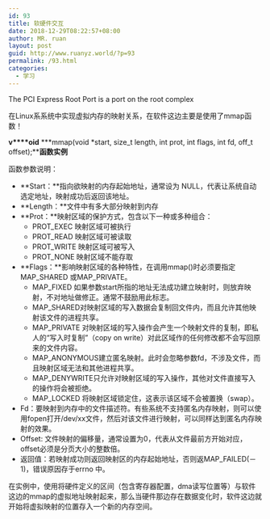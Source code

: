```yaml
---
id: 93
title: 软硬件交互
date: 2018-12-29T08:22:57+08:00
author: MR. ruan
layout: post
guid: http://www.ruanyz.world/?p=93
permalink: /93.html
categories:
  - 学习
---
```

The PCI Express Root Port is a port on the root complex  


在Linux系系统中实现虚拟内存的映射关系，在软件这边主要是使用了mmap函数！

**v****oid** **\*mmap(void \*start, size\_t length, int prot, int flags, int fd, off\_t offset);****函数实例**

函数参数说明：

  * **Start：**指向欲映射的内存起始地址，通常设为 NULL，代表让系统自动选定地址，映射成功后返回该地址。
  * **Length：**文件中有多大部分映射到内存
  * **Prot：**映射区域的保护方式，包含以下一种或多种组合：
      * PROT_EXEC 映射区域可被执行
      * PROT_READ 映射区域可被读取
      * PROT_WRITE 映射区域可被写入
      * PROT_NONE 映射区域不能存取
  * **Flags：**影响映射区域的各种特性，在调用mmap()时必须要指定MAP\_SHARED 或MAP\_PRIVATE。
      * MAP_FIXED 如果参数start所指的地址无法成功建立映射时，则放弃映射，不对地址做修正。通常不鼓励用此标志。
      * MAP_SHARED对映射区域的写入数据会复制回文件内，而且允许其他映射该文件的进程共享。
      * MAP_PRIVATE 对映射区域的写入操作会产生一个映射文件的复制，即私人的“写入时复制”（copy on write）对此区域作的任何修改都不会写回原来的文件内容。
      * MAP_ANONYMOUS建立匿名映射。此时会忽略参数fd，不涉及文件，而且映射区域无法和其他进程共享。
      * MAP_DENYWRITE只允许对映射区域的写入操作，其他对文件直接写入的操作将会被拒绝。
      * MAP_LOCKED 将映射区域锁定住，这表示该区域不会被置换（swap）。
  * Fd：要映射到内存中的文件描述符。有些系统不支持匿名内存映射，则可以使用fopen打开/dev/xx文件，然后对该文件进行映射，可以同样达到匿名内存映射的效果。
  * Offset: 文件映射的偏移量，通常设置为0，代表从文件最前方开始对应，offset必须是分页大小的整数倍。
  * 返回值：若映射成功则返回映射区的内存起始地址，否则返MAP_FAILED(－1)，错误原因存于errno 中。



在实例中，使用将硬件定义的区间（包含寄存器配置，dma读写位置等）与软件这边的mmap的虚拟地址映射起来，那么当硬件那边存在数据变化时，软件这边就开始将虚拟映射的位置存入一个新的内存空间。